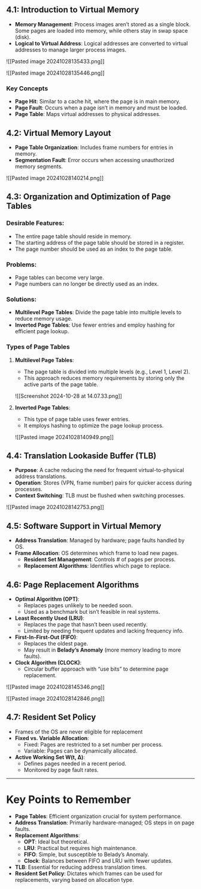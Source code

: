  ## 4.1: Introduction to Virtual Memory
- **Memory Management**: Process images aren’t stored as a single block. Some pages are loaded into memory, while others stay in swap space (disk).
- **Logical to Virtual Address**: Logical addresses are converted to virtual addresses to manage larger process images.

![[Pasted image 20241028135433.png]]

![[Pasted image 20241028135446.png]]

### Key Concepts
- **Page Hit**: Similar to a cache hit, where the page is in main memory.
- **Page Fault**: Occurs when a page isn’t in memory and must be loaded.
- **Page Table**: Maps virtual addresses to physical addresses.

## 4.2: Virtual Memory Layout
- **Page Table Organization**: Includes frame numbers for entries in memory.
- **Segmentation Fault**: Error occurs when accessing unauthorized memory segments.

![[Pasted image 20241028140214.png]]

## 4.3: Organization and Optimization of Page Tables

### Desirable Features:
- The entire page table should reside in memory.
- The starting address of the page table should be stored in a register.
- The page number should be used as an index to the page table.

### Problems:
- Page tables can become very large.
- Page numbers can no longer be directly used as an index.

### Solutions:
- **Multilevel Page Tables**: Divide the page table into multiple levels to reduce memory usage.
- **Inverted Page Tables**: Use fewer entries and employ hashing for efficient page lookup.

### Types of Page Tables
1. **Multilevel Page Tables**:
   - The page table is divided into multiple levels (e.g., Level 1, Level 2).
   - This approach reduces memory requirements by storing only the active parts of the page table.

   ![[Screenshot 2024-10-28 at 14.07.33.png]]

2. **Inverted Page Tables**:
   - This type of page table uses fewer entries.
   - It employs hashing to optimize the page lookup process.

   ![[Pasted image 20241028140949.png]]

## 4.4: Translation Lookaside Buffer (TLB)
- **Purpose**: A cache reducing the need for frequent virtual-to-physical address translations.
- **Operation**: Stores (VPN, frame number) pairs for quicker access during processes.
- **Context Switching**: TLB must be flushed when switching processes.

![[Pasted image 20241028142753.png]]

## 4.5: Software Support in Virtual Memory
- **Address Translation**: Managed by hardware; page faults handled by OS.
- **Frame Allocation**: OS determines which frame to load new pages.
  - **Resident Set Management**: Controls # of pages per process.
  - **Replacement Algorithms**: Identifies which page to replace.

## 4.6: Page Replacement Algorithms
- **Optimal Algorithm (OPT)**:
  - Replaces pages unlikely to be needed soon.
  - Used as a benchmark but isn’t feasible in real systems.
- **Least Recently Used (LRU)**:
  - Replaces the page that hasn’t been used recently.
  - Limited by needing frequent updates and lacking frequency info.
- **First-In-First-Out (FIFO)**:
  - Replaces the oldest page.
  - May result in **Belady’s Anomaly** (more memory leading to more faults).
- **Clock Algorithm (CLOCK)**:
  - Circular buffer approach with “use bits” to determine page replacement.

![[Pasted image 20241028145346.png]]

![[Pasted image 20241028142846.png]]

## 4.7: Resident Set Policy
- Frames of the OS are never eligible for replacement
- **Fixed vs. Variable Allocation**:
  - Fixed: Pages are restricted to a set number per process.
  - Variable: Pages can be dynamically allocated.
- **Active Working Set W(t, ∆)**:
  - Defines pages needed in a recent period.
  - Monitored by page fault rates.

---

# Key Points to Remember
- **Page Tables**: Efficient organization crucial for system performance.
- **Address Translation**: Primarily hardware-managed; OS steps in on page faults.
- **Replacement Algorithms**:
  - **OPT**: Ideal but theoretical.
  - **LRU**: Practical but requires high maintenance.
  - **FIFO**: Simple, but susceptible to Belady’s Anomaly.
  - **Clock**: Balances between FIFO and LRU with fewer updates.
- **TLB**: Essential for reducing address translation times.
- **Resident Set Policy**: Dictates which frames can be used for replacements, varying based on allocation type.
